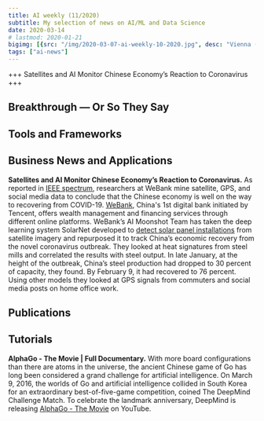 ```yaml
---
title: AI weekly (11/2020)
subtitle: My selection of news on AI/ML and Data Science
date: 2020-03-14
# lastmod: 2020-01-21
bigimg: [{src: "/img/2020-03-07-ai-weekly-10-2020.jpg", desc: "Vienna (2018)"}]
tags: ["ai-news"]
---
```



+++ Satellites and AI Monitor Chinese Economy’s Reaction to Coronavirus +++


 
<!--more-->



## Breakthrough &mdash; Or So They Say

 
 


## Tools and Frameworks


 



## Business News and Applications

**Satellites and AI Monitor Chinese Economy’s Reaction to Coronavirus.** As reported in [IEEE spectrum](https://spectrum.ieee.org/view-from-the-valley/artificial-intelligence/machine-learning/satellites-and-ai-monitor-chinese-economys-reaction-to-coronavirus), researchers at WeBank mine satellite, GPS, and social media data to conclude that the Chinese economy is well on the way to recovering from COVID-19. [WeBank](https://www.webank.com/),  China's 1st digital bank initiated by Tencent, offers wealth management and financing services through different online platforms. WeBank’s AI Moonshot Team has taken the deep learning system SolarNet developed to [detect solar panel installations](https://arxiv.org/abs/1912.03685) from satellite imagery and repurposed it to track China’s economic recovery from the novel coronavirus outbreak. They looked at heat signatures from steel mills and correlated the results with steel output. In late January, at the height of the outbreak, China’s steel production had dropped to 30 percent of capacity, they found. By February 9, it had recovered to 76 percent. Using other models they looked at GPS signals from commuters and social media posts on home office work.




## Publications
 




## Tutorials

**AlphaGo - The Movie | Full Documentary.** With more board configurations than there are atoms in the universe, the ancient Chinese game of Go has long been considered a grand challenge for artificial intelligence. On March 9, 2016, the worlds of Go and artificial intelligence collided in South Korea for an extraordinary best-of-five-game competition, coined The DeepMind Challenge Match. To celebrate the landmark anniversary, DeepMind is releasing [AlphaGo - The Movie](https://www.youtube.com/watch?v=WXuK6gekU1Y) on YouTube. 
